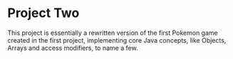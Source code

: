 # Project Two

This project is essentially a rewritten version of the first Pokemon game created in the first project, implementing core Java concepts, like Objects, Arrays and access modifiers, to name a few.